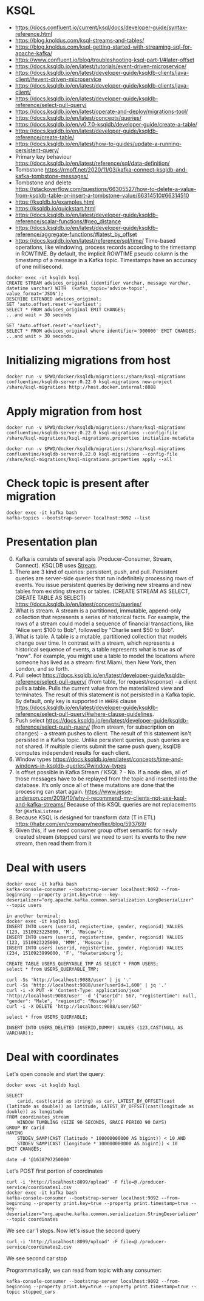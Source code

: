 # KSQL
* https://docs.confluent.io/current/ksql/docs/developer-guide/syntax-reference.html
* https://blog.knoldus.com/ksql-streams-and-tables/
* https://blog.knoldus.com/ksql-getting-started-with-streaming-sql-for-apache-kafka/
* https://www.confluent.io/blog/troubleshooting-ksql-part-1/#later-offset
* https://docs.ksqldb.io/en/latest/tutorials/event-driven-microservice/
* https://docs.ksqldb.io/en/latest/developer-guide/ksqldb-clients/java-client/#event-driven-microservice
* https://docs.ksqldb.io/en/latest/developer-guide/ksqldb-clients/java-client/
* https://docs.ksqldb.io/en/latest/developer-guide/ksqldb-reference/select-pull-query/
* https://docs.ksqldb.io/en/latest/operate-and-deploy/migrations-tool/
* https://docs.ksqldb.io/en/latest/concepts/queries/
* https://docs.ksqldb.io/en/v0.7.0-ksqldb/developer-guide/create-a-table/
* https://docs.ksqldb.io/en/latest/developer-guide/ksqldb-reference/create-table/
* https://docs.ksqldb.io/en/latest/how-to-guides/update-a-running-persistent-query/
* Primary key behaviour https://docs.ksqldb.io/en/latest/reference/sql/data-definition/
* Tombstone https://rmoff.net/2020/11/03/kafka-connect-ksqldb-and-kafka-tombstone-messages/
* Tombstone and delete https://stackoverflow.com/questions/66305527/how-to-delete-a-value-from-ksqldb-table-or-insert-a-tombstone-value/66314510#66314510
* https://ksqldb.io/examples.html
* https://ksqldb.io/quickstart.html
* https://docs.ksqldb.io/en/latest/developer-guide/ksqldb-reference/scalar-functions/#geo_distance
* https://docs.ksqldb.io/en/latest/developer-guide/ksqldb-reference/aggregate-functions/#latest_by_offset
* https://docs.ksqldb.io/en/latest/reference/sql/time/ Time-based operations, like windowing, process records according to the timestamp in ROWTIME. By default, the implicit ROWTIME pseudo column is the timestamp of a message in a Kafka topic. Timestamps have an accuracy of one millisecond.


```
docker exec -it ksqldb ksql
CREATE STREAM advices_original (identifier varchar, message varchar, datetime varchar) WITH  (kafka_topic='advice-topic', value_format='JSON');
DESCRIBE EXTENDED advices_original;
SET 'auto.offset.reset'='earliest';
SELECT * FROM advices_original EMIT CHANGES;
...and wait > 30 seconds

SET 'auto.offset.reset'='earliest';
SELECT * FROM advices_original where identifier='900000' EMIT CHANGES;
...and wait > 30 seconds.
```

# Initializing migrations from host
```
docker run -v $PWD/docker/ksqldb/migrations:/share/ksql-migrations confluentinc/ksqldb-server:0.22.0 ksql-migrations new-project /share/ksql-migrations http://host.docker.internal:8088
```

# Apply migration from host
```
docker run -v $PWD/docker/ksqldb/migrations:/share/ksql-migrations confluentinc/ksqldb-server:0.22.0 ksql-migrations --config-file /share/ksql-migrations/ksql-migrations.properties initialize-metadata

docker run -v $PWD/docker/ksqldb/migrations:/share/ksql-migrations confluentinc/ksqldb-server:0.22.0 ksql-migrations --config-file /share/ksql-migrations/ksql-migrations.properties apply --all
```

# Check topic is present after migration
```
docker exec -it kafka bash
kafka-topics --bootstrap-server localhost:9092 --list
```

# Presentation plan
0. Kafka is consists of several apis (Producer-Consumer, Stream, Connect). KSQLDB uses [Stream](https://docs.confluent.io/5.0.4/streams/faq.html).
1. There are 3 kind of queries: persistent, push, and pull. Persistent queries are server-side queries that run indefinitely processing rows of events. You issue persistent queries by deriving new streams and new tables from existing streams or tables. (CREATE STREAM AS SELECT, CREATE TABLE AS SELECT) https://docs.ksqldb.io/en/latest/concepts/queries/
2. What is stream. A stream is a partitioned, immutable, append-only collection that represents a series of historical facts. For example, the rows of a stream could model a sequence of financial transactions, like "Alice sent $100 to Bob", followed by "Charlie sent $50 to Bob".
3. What is table. A table is a mutable, partitioned collection that models change over time. In contrast with a stream, which represents a historical sequence of events, a table represents what is true as of "now". For example, you might use a table to model the locations where someone has lived as a stream: first Miami, then New York, then London, and so forth.
4. Pull select https://docs.ksqldb.io/en/latest/developer-guide/ksqldb-reference/select-pull-query/ (from table, for request/response) - a client pulls a table. Pulls the current value from the materialized view and terminates. The result of this statement is not persisted in a Kafka topic. By default, only key is supported in `WHERE` clause https://docs.ksqldb.io/en/latest/developer-guide/ksqldb-reference/select-pull-query/#where-clause-guidelines.
5. Push select https://docs.ksqldb.io/en/latest/developer-guide/ksqldb-reference/select-push-query/ (from stream, for subscription on changes) - a stream pushes to client. The result of this statement isn't persisted in a Kafka topic. Unlike persistent queries, push queries are not shared. If multiple clients submit the same push query, ksqlDB computes independent results for each client.
6. Window types https://docs.ksqldb.io/en/latest/concepts/time-and-windows-in-ksqldb-queries/#window-types
7. Is offset possible in Kafka Stream / KSQL ? - No. If a node dies, all of those messages have to be replayed from the topic and inserted into the database. It’s only once all of these mutations are done that the processing can start again. https://www.jesse-anderson.com/2019/10/why-i-recommend-my-clients-not-use-ksql-and-kafka-streams/
  Because of this KSQL queries are not replacements for `@KafkaListener`
8. Because KSQL is designed for transform data (T in ETL) https://habr.com/en/company/neoflex/blog/593769/
9. Given this, if we need consumer group offset semantic for newly created stream (stopped cars) we need to sent its events to the new stream, then read them from it

# Deal with users
```
docker exec -it kafka bash
kafka-console-consumer --bootstrap-server localhost:9092 --from-beginning --property print.key=true --key-deserializer="org.apache.kafka.common.serialization.LongDeserializer" --topic users

in another terminal:
docker exec -it ksqldb ksql
INSERT INTO users (userid, registertime, gender, regionid) VALUES (123, 1510923225000, 'M', 'Moscow');
INSERT INTO users (userid, registertime, gender, regionid) VALUES (123, 1510923225000, 'MMM', 'Moscow');
INSERT INTO users (userid, registertime, gender, regionid) VALUES (234, 1510923999000, 'F', 'Yekaterinburg');

CREATE TABLE USERS_QUERYABLE_TMP AS SELECT * FROM USERS;
select * from USERS_QUERYABLE_TMP;
```

```
curl -Ss 'http://localhost:9088/user' | jq '.'
curl -Ss 'http://localhost:9088/user?userId=1,600' | jq '.'
curl -i -X PUT -H 'Content-Type: application/json' 'http://localhost:9088/user' -d '{"userId": 567, "registertime": null, "gender": "Male", "regionid": "Moscow"}'
curl -i -X DELETE 'http://localhost:9088/user/567'
```

```
select * from USERS_QUERYABLE;

INSERT INTO USERS_DELETED (USERID,DUMMY) VALUES (123,CAST(NULL AS VARCHAR));
```

# Deal with coordinates

Let's open console and start the query:
```
docker exec -it ksqldb ksql

SELECT 
    carid, cast(carid as string) as car, LATEST_BY_OFFSET(cast (latitude as double)) as latitude, LATEST_BY_OFFSET(cast(longitude as double)) as longitude
FROM coordinates_stream 
    WINDOW TUMBLING (SIZE 90 SECONDS, GRACE PERIOD 90 DAYS)
GROUP BY carid
HAVING 
    STDDEV_SAMP(CAST (latitude * 100000000000 AS bigint)) < 10 AND 
    STDDEV_SAMP(CAST (longitude * 100000000000 AS bigint)) < 10
EMIT CHANGES;
```

```
date -d '@1638797250000'
```

Let's POST first portion of coordinates
```
curl -i 'http://localhost:8099/upload' -F file=@./producer-service/coordinates1.csv
docker exec -it kafka bash
kafka-console-consumer --bootstrap-server localhost:9092 --from-beginning --property print.key=true --property print.timestamp=true --key-deserializer="org.apache.kafka.common.serialization.StringDeserializer" --topic coordinates
```


We see car 1 stops.
Now let's issue the second query
```
curl -i 'http://localhost:8099/upload' -F file=@./producer-service/coordinates2.csv
```

We see second car stop

Programmatically, we can read from topic with any consumer:
```
kafka-console-consumer --bootstrap-server localhost:9092 --from-beginning --property print.key=true --property print.timestamp=true --topic stopped_cars
```
